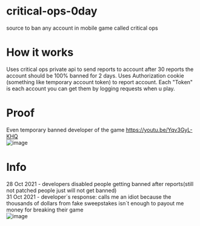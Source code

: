 # critical-ops-0day
source to ban any account in mobile game called critical ops
# How it works
Uses critical ops private api to send reports to account after 30 reports the account should be 100% banned for 2 days. 
Uses Authorization cookie (something like temporary account token) to report account. 
Each "Token" is each account you can get them by logging requests when u play.
# Proof
Even temporary banned developer of the game 
https://youtu.be/Yqv3GyL-KHQ
<br>
![image](https://user-images.githubusercontent.com/70502697/139534188-0e7d7c89-6444-4862-a0b9-834081650d44.png)
# Info
28 Oct 2021 - developers disabled people getting banned after reports(still not patched people just will not get banned)
<br>
31 Oct 2021 - developer´s response: calls me an idiot because the thousands of dollars from fake sweepstakes isn´t enough to payout me money for breaking their game
<br>
![image](https://user-images.githubusercontent.com/70502697/139597001-ef8c90d8-553d-4c68-80ed-63f33952e56b.png)
